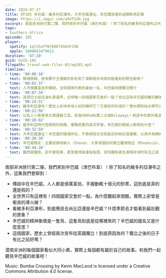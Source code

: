 ```yaml
---
date: 2024-07-27
title: EP185 辛巴威：維多利亞瀑布，大辛巴威遺址，背包獨旅者的過關斬將記事
image: https://i.imgur.com/a9VTS3H.jpg
excerpt: 南部非洲旅行第二彈，我們來到辛巴威（津巴布韋）！除了知名的維多利亞瀑布之外，我們還會拜訪同為世界遺產的大辛巴威遺址，並且讓大家一起透過聲音，體驗在漠南非洲彷彿過五關、斬六將般的背包旅行歷程！
tags:
- Southern Africa
episode: 185
player:
  spotify: 1ql5SxPTW7EBETdXASFJ5B
  apple: 1000663479612
duration: '47:10'
guid: GUID-185
filepath: travel-wok-files-03/ep185.mp3
timeline:
- time: '00:00:16'
  text: 開場閒聊，原來獅子王裡面的彭彭和丁滿都是非洲真的能看到的野生動物？
- time: '00:02:37'
  text: 人均億萬富翁的傳說，全球國家列表的最後一名，辛巴威地理概況簡介
- time: '00:07:34'
  text: 過夜巴士前往波札那邊界，全球唯一四個國家交會於一點？尚比亞與辛巴威的難兄難弟情節
- time: '00:14:51'
  text: 維多利亞瀑布！歷史上非洲本地人如何稱呼它？它是如何形成的？豐水期和枯水期可以差多少？
- time: '00:22:56'
  text: 以私人小客車為大眾運輸工具，前進400km到第二大城Bulawayo！旅途中的意外風波與絕處逢生
- time: '00:28:02'
  text: 維多利亞時代宮殿般的旅館，優雅莊重的英式早餐，辛巴威的報紙上都寫些什麼？
- time: '00:32:59'
  text: 大辛巴威遺址！辛巴威的國魂所在，不靠樑柱也沒有黏合的純石造建築，以鳥作為精神象徵的傳統
- time: '00:38:38'
  text: 辛巴威簡史：主要民族紹納人（Shona）、大英帝國如何建立羅德西亞（Rhodesia）、獨立了兩次的現代國家
- time: '00:44:38'
  text: 雖然是獨旅，卻不會孤單，甚至覺得身邊有點煩，背包獨旅者在漠南非洲的存活之道
---
```

南部非洲旅行第二彈，我們來到辛巴威（津巴布韋）！除了知名的維多利亞瀑布之外，這集我們會聊到：

* 傳說中在辛巴威，人人都是億萬富翁，手握動輒十億元的鈔票，這到底是真的還是假的？
* 全世界只有這裡有！四個國家交會於一點，為什麼聽起來很酷，實際上卻曾是衝突的導火線？
* 看維多利亞瀑布，到底應該去尚比亞還是辛巴威？什麼季節去才能看到最壯觀的景象？
* 辛巴威的精神象徵是一隻鳥，這隻鳥到底是從哪裡來的？辛巴威的國名又是什麼意思？
* 這個國家，歷史上曾經兩次宣布從英國獨立！到底原因為何？獨立之後的日子有比之前好嗎？

漠南非洲的每個國家看似大同小異，實際上每個都有屬於自己的故事。和我們一起聽見辛巴威的故事吧！

Music: Bumba Crossing by Kevin MacLeod is licensed under a Creative Commons Attribution 4.0 license.
